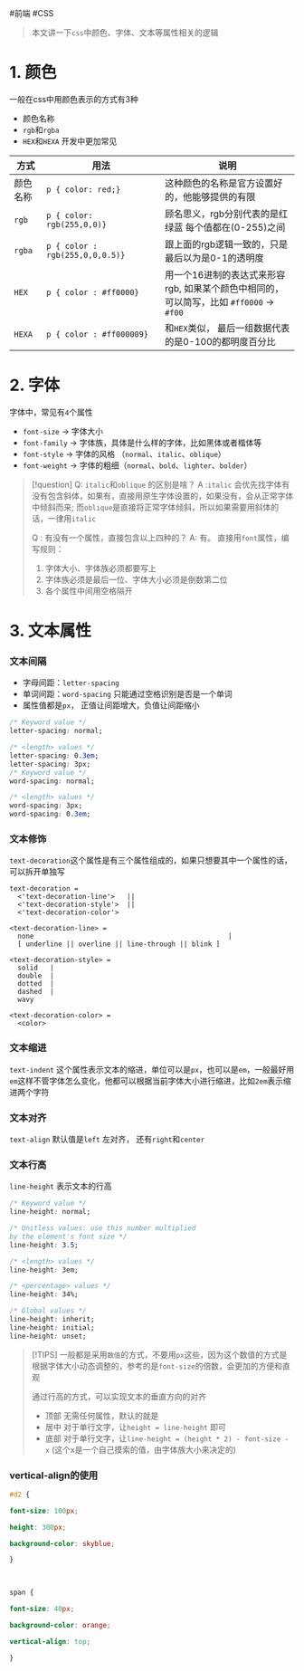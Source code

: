 #前端 #CSS 

> 本文讲一下`css`中颜色、字体、文本等属性相关的逻辑

# 1. 颜色

一般在css中用颜色表示的方式有3种
- 颜色名称
- `rgb`和`rgba`  
- `HEX`和`HEXA` <span class="red-text">开发中更加常见</span>

| 方式     | 用法 <img width="300">            | 说明                                                        |
| ------ | ------------------------------- | --------------------------------------------------------- |
| 颜色名称   | `p { color: red;}`              | 这种颜色的名称是官方设置好的，他能够提供的有限                                   |
| `rgb`  | `p { color: rgb(255,0,0)}`      | 顾名思义，rgb分别代表的是红绿蓝  每个值都在(0-255)之间                         |
| `rgba` | `p { color : rgb(255,0,0,0.5)}` | 跟上面的rgb逻辑一致的，只是最后以为是0-1的透明度                               |
| `HEX`  | `p { color : #ff0000}`          | 用一个16进制的表达式来形容rgb, 如果某个颜色中相同的，可以简写，比如 `#ff0000` -> `#f00` |
| `HEXA` | `p { color : #ff000009}`        | 和`HEX`类似， 最后一组数据代表的是0-100的都明度百分比                          |

# 2. 字体

字体中，常见有`4`个属性
- `font-size`  -> 字体大小
- `font-family` -> 字体族，具体是什么样的字体，比如黑体或者楷体等
- `font-style` -> 字体的风格 （`normal`、`italic`、`oblique`） 
- `font-weight` -> 字体的粗细（`normal`、`bold`、`lighter`、`bolder`）


> [!question]
> Q: `italic`和`oblique` 的区别是啥？
> A :`italic` 会优先找字体有没有包含斜体，如果有，直接用原生字体设置的，如果没有，会从正常字体中倾斜而来; 而`oblique`是直接将正常字体倾斜，所以如果需要用斜体的话，一律用`italic`
> 
> Q : 有没有一个属性，直接包含以上四种的？
> A:  有。  直接用`font`属性，编写规则：
>  1. 字体大小、字体族必须都要写上
>  2. 字体族必须是最后一位、字体大小必须是倒数第二位
>  3. 各个属性中间用空格隔开


# 3. 文本属性

### 文本间隔

- 字母间距：`letter-spacing`
- 单词间距：`word-spacing`  只能通过空格识别是否是一个单词
- 属性值都是`px`， 正值让间距增大，负值让间距缩小

```css
/* Keyword value */
letter-spacing: normal;

/* <length> values */
letter-spacing: 0.3em;
letter-spacing: 3px;
/* Keyword value */
word-spacing: normal;

/* <length> values */
word-spacing: 3px;
word-spacing: 0.3em;
```


### 文本修饰

`text-decoration`这个属性是有三个属性组成的，如果只想要其中一个属性的话，可以拆开单独写

```
text-decoration = 
  <'text-decoration-line'>   ||
  <'text-decoration-style'>  ||
  <'text-decoration-color'>  

<text-decoration-line> = 
  none                                                |
  [ underline || overline || line-through || blink ]  

<text-decoration-style> = 
  solid   |
  double  |
  dotted  |
  dashed  |
  wavy    

<text-decoration-color> = 
  <color>  
```


### 文本缩进

`text-indent` 这个属性表示文本的缩进，单位可以是`px`，也可以是`em`，一般最好用`em`这样不管字体怎么变化，他都可以根据当前字体大小进行缩进，比如`2em`表示缩进两个字符

### 文本对齐

`text-align`  默认值是`left` 左对齐， 还有`right`和`center`

### 文本行高

`line-height` 表示文本的行高

```css
/* Keyword value */
line-height: normal;

/* Unitless values: use this number multiplied
by the element's font size */
line-height: 3.5;

/* <length> values */
line-height: 3em;

/* <percentage> values */
line-height: 34%;

/* Global values */
line-height: inherit;
line-height: initial;
line-height: unset;

```

> [!TIPS] 
> 一般都是采用`数值`的方式，不要用`px`这些，因为这个数值的方式是根据字体大小动态调整的，参考的是`font-size`的倍数，会更加的方便和直观
> 
> 通过行高的方式，可以实现文本的垂直方向的对齐
> - 顶部   无需任何属性，默认的就是
> - 居中   对于单行文字，让`height = line-height` 即可
> - 底部   对于单行文字，让`line-height = (height * 2) - font-size - x`  (这个x是一个自己摸索的值，由字体族大小来决定的)

### vertical-align的使用

```css
#d2 {

font-size: 100px;

height: 300px;

background-color: skyblue;

}

  

span {

font-size: 40px;

background-color: orange;

vertical-align: top;

}
```




